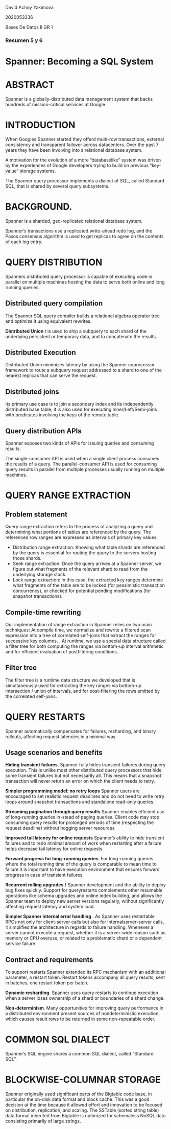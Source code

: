David Achoy Yakimova 

2020053336 

Bases De Datos II GR 1

### Resumen 5 y 6

# Spanner: Becoming a SQL System

# ABSTRACT
Spanner is a globally-distributed data management system that backs hundreds of mission-critical services at Google

# INTRODUCTION

When Googles Spanner started they offerd multi-row transactions, external consistency and transparent failover across datacenters. Over the past 7 years they have been involving into a relational database system.
 
 
 A  motivation for the evolution of a more “databaselike” system was driven by the experiences of Google developers trying to build on previous “key-value” storage systems. 

The Spanner query processor implements a dialect of SQL, called Standard SQL, that is shared by several query subsystems. 


# BACKGROUND.

Spanner is a sharded, geo-replicated relational database system.

Spanner’s transactions use a replicated write-ahead redo log, and the Paxos consensus algorithm is used to get replicas to agree on the contents of each log entry.

# QUERY DISTRIBUTION

Spanners distributed query processor is capable of executing code in parallel on multiple machines hosting the data to serve both online and long running queries.

## Distributed query compilation
The Spanner SQL query compiler builds a relational algebra operator tree and optimize it using equivalent rewrites.


**Distributed Union** t is used to ship a subquery to each shard of the underlying persistent or temporary data, and to concatenate the results.

##  Distributed Execution

Distributed Union minimizes latency by using the Spanner coprocessor framework to route a subquery request addressed to a shard to one of the nearest replicas that can serve the request.   

## Distributed joins
Its primary use case is to join a secondary index and its independently distributed base table; it is also used for executing Inner/Left/Semi-joins with predicates involving the keys of the remote table.

## Query distribution APIs
Spanner exposes two kinds of APIs for issuing queries and consuming results.


The single-consumer API is used when a single client process consumes the results of a query. The parallel-consumer API is used for consuming query results in parallel from multiple processes usually running on multiple machines. 

# QUERY RANGE EXTRACTION

## Problem statement
Query range extraction refers to the process of analyzing a query and determining what portions of tables are referenced by the query. The referenced row ranges are expressed as intervals of primary key values.

- Distribution range extraction: Knowing what table shards are referenced by the query is essential for routing the query to the servers hosting those shards.
- Seek range extraction: Once the query arrives at a Spanner server, we figure out what fragments of the relevant shard to read from the underlying storage stack. 
- Lock range extraction: In this case, the extracted key ranges determine what fragments of the table are to be locked (for pessimistic transaction concurrency), or checked for potential pending modifications (for snapshot transactions). 

## Compile-time rewriting
Our implementation of range extraction in Spanner relies on two main techniques: At compile time, we normalize and rewrite a filtered scan expression into a tree of correlated self-joins that extract the ranges for successive key columns. . At runtime, we use a special data structure called a filter tree for both computing the ranges via bottom-up interval arithmetic and for efficient evaluation of postfiltering conditions.
## Filter tree
The filter tree is a runtime data structure we developed that is simultaneously used for extracting the key ranges via bottom-up intersection / union of intervals, and for post-filtering the rows emitted by the correlated self-joins.
# QUERY RESTARTS
Spanner automatically compensates for failures, resharding, and binary rollouts, affecting request latencies in a minimal way. 
## Usage scenarios and benefits
**Hiding transient failures**. Spanner fully hides transient failures during query execution. This is unlike most other distributed query processors that hide some transient failures but not necessarily all. This means that a snapshot transaction will never return an error on which the client needs to retry.


**Simpler programming model: no retry loops** Spanner users are encouraged to set realistic request deadlines and do not need to write retry loops around snapshot transactions and standalone read-only queries.


**Streaming pagination through query results** Spanner enables efficient use of long-running queries in-stead of paging queries. Client code may stop consuming query results for prolonged periods of time (respecting the request deadline) without hogging server resources


**Improved tail latency for online requests** Spanner’s ability to hide transient failures and to redo minimal amount of work when restarting after a failure helps decrease tail latency for online requests. 

**Forward progress for long-running queries**. For long-running queries where the total running time of the query is comparable to mean time to failure it is important to have execution environment that ensures forward progress in case of transient failures.

**Recurrent rolling upgrades** f Spanner development and the ability to deploy bug fixes quickly. Support for queryrestarts complements other resumable operations like schema upgrades and online index building, and allows the Spanner team to deploy new server versions regularly, without significantly affecting request latency and system load.


**Simpler Spanner internal error handling** . As Spanner uses restartable RPCs not only for client-server calls but also for internalserver-server calls, it simplified the architecture in regards to failure handling. Whenever a server cannot execute a request, whether it is a server-wide reason such as memory or CPU overuse, or related to a problematic shard or a dependent service failure.

## Contract and requirements
To support restarts Spanner extended its RPC mechanism with an additional parameter, a restart token. Restart tokens accompany all query results, sent in batches, one restart token per batch.

**Dynamic resharding**. Spanner uses query restarts to continue execution when a server loses ownership of a shard or boundaries of
a shard change.

**Non-determinism**. Many opportunities for improving query performance in a distributed environment present sources of nondeterministic execution, which causes result rows to be returned in some non-repeatable order.
#  COMMON SQL DIALECT
Spanner’s SQL engine shares a common SQL dialect, called “Standard SQL”, 
# BLOCKWISE-COLUMNAR STORAGE
Spanner originally used significant parts of the Bigtable code
base, in particular the on-disk data format and block cache. This was a good decision at the time because it allowed effort and innovation to be focused on distribution, replication, and scaling. The SSTable (sorted string table) data format inherited from Bigtable is optimized for schemaless NoSQL data consisting primarily of large strings. 















